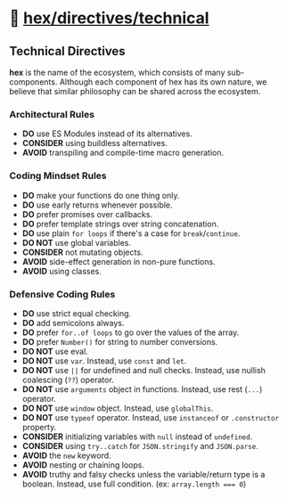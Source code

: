 # 📓 [hex/directives/technical](https://github.com/eserozvataf/hex/tree/development/src/directives/technical)

## Technical Directives

**hex** is the name of the ecosystem, which consists of many sub-components.
Although each component of hex has its own nature, we believe that similar
philosophy can be shared across the ecosystem.


### Architectural Rules
- **DO** use ES Modules instead of its alternatives.
- **CONSIDER** using buildless alternatives.
- **AVOID** transpiling and compile-time macro generation.


### Coding Mindset Rules
- **DO** make your functions do one thing only.
- **DO** use early returns whenever possible.
- **DO** prefer promises over callbacks.
- **DO** prefer template strings over string concatenation.
- **DO** use plain `for loops` if there's a case for `break`/`continue`.
- **DO NOT** use global variables.
- **CONSIDER** not mutating objects.
- **AVOID** side-effect generation in non-pure functions.
- **AVOID** using classes.


### Defensive Coding Rules
- **DO** use strict equal checking.
- **DO** add semicolons always.
- **DO** prefer `for..of loops` to go over the values of the array.
- **DO** prefer `Number()` for string to number conversions.
- **DO NOT** use eval.
- **DO NOT** use `var`. Instead, use `const` and `let`.
- **DO NOT** use `||` for undefined and null checks. Instead, use nullish
  coalescing (`??`) operator.
- **DO NOT** use `arguments` object in functions. Instead, use rest
  (`...`) operator.
- **DO NOT** use `window` object. Instead, use `globalThis`.
- **DO NOT** use `typeof` operator. Instead, use `instanceof` or
  `.constructor` property.
- **CONSIDER** initializing variables with `null` instead of `undefined`.
- **CONSIDER** using `try..catch` for `JSON.stringify` and `JSON.parse`.
- **AVOID** the `new` keyword.
- **AVOID** nesting or chaining loops.
- **AVOID** truthy and falsy checks unless the variable/return type is a
  boolean. Instead, use full condition. (ex: `array.length === 0`)

